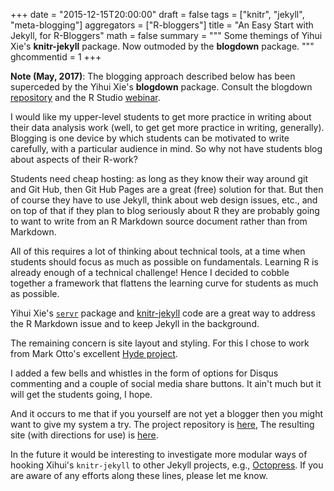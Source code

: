 +++
date = "2015-12-15T20:00:00"
draft = false
tags = ["knitr", "jekyll", "meta-blogging"]
aggregators = ["R-bloggers"]
title = "An Easy Start with Jekyll, for R-Bloggers"
math = false
summary = """
Some themings of Yihui Xie's **knitr-jekyll** package.  Now outmoded by the **blogdown** package.
"""
ghcommentid = 1
+++

**Note (May, 2017)**:  The blogging approach described below has been superceded by the Yihui Xie's **blogdown** package.  Consult the blogdown [repository](https://github.com/rstudio/blogdown) and the R Studio [webinar](https://www.rstudio.com/resources/webinars/).

I would like my upper-level students to get more practice in writing about their data analysis work (well, to get get more practice in writing, generally).  Blogging is one device by which students can be motivated to write carefully, with a particular audience in mind. So why not have students blog about aspects of their R-work?

Students need cheap hosting:  as long as they know their way around git and Git Hub, then Git Hub Pages are a great (free) solution for that.  But then of course they have to use Jekyll, think about web design issues, etc., and on top of that if they plan to blog seriously about R they are probably going to want to write from an R Markdown source document rather than from Markdown.

All of this requires a lot of thinking about technical tools, at a time when students should focus as much as possible on fundamentals.  Learning R is already enough of a technical challenge!  Hence I decided to cobble together a framework that flattens the learning curve for students as much as possible.

Yihui Xie's [`servr`](https://github.com/yihui/servr) package and [knitr-jekyll](https://github.com/yihui/knitr-jekyll) code are a great way to address the R Markdown issue and to keep Jekyll in the background.

The remaining concern is site layout and styling.  For this I chose to work from Mark Otto's excellent [Hyde project](https://github.com/poole/hyde).

I added a few bells and whistles in the form of options for Disqus commenting and a couple of social media share buttons.  It ain't much but it will get the students going, I hope.

And it occurs to me that if you yourself are not yet a blogger then you might want to give my system a try.  The project repository is [here](https://github.com/homerhanumat/knitr-hyde),  The resulting site (with directions for use) is [here](https://homerhanumat.github.io/knitr-hyde).

In the future it would be interesting to investigate more modular ways of hooking Xihui's `knitr-jekyll` to other Jekyll projects, e.g., [Octopress](http://octopress.org/).  If you are aware of any efforts along these lines, please let me know.
